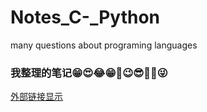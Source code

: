 # Notes_C-_Python
many questions about programing languages 


### 我整理的笔记😁😍😂😁🤞😉😎🎶🎉😜



[外部链接显示](www.baidu.com "hiahiahia")

